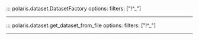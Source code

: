 ::: polaris.dataset.DatasetFactory
    options:
        filters: ["!^_"]

---

::: polaris.dataset.get_dataset_from_file
    options:
        filters: ["!^_"]

---